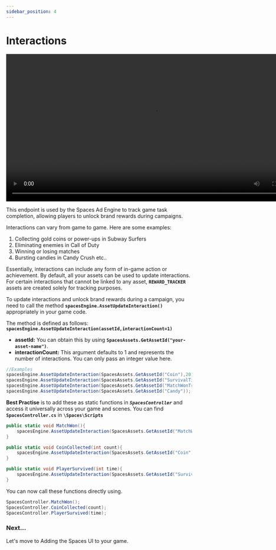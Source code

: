```yaml
---
sidebar_position: 4
---
```


# Interactions
<video controls width="800">
  <source src="https://gamespaces.store/spaces-docs-videos/TrashCat-Doc-Demo-Video17.mp4" type="video/mp4" />
  Your browser does not support the video tag.
</video>


This endpoint is used by the Spaces Ad Engine to track game task completion, allowing players to unlock brand rewards during campaigns.

Interactions can vary from game to game. Here are some examples:

1. Collecting gold coins or power-ups in Subway Surfers
2. Eliminating enemies in Call of Duty
3. Winning or losing matches
4. Bursting candies in Candy Crush
etc..

Essentially, interactions can include any form of in-game action or achievement. By default, all your assets can be used to update interactions. For certain interactions that cannot be linked to any asset, **```REWARD_TRACKER```** assets are created solely for tracking purposes.

To update interactions and unlock brand rewards during a campaign, you need to call the method 
**```spacesEngine.AssetUpdateInteraction()```** appropriately in your game code.

The method is defined as follows:
**```spacesEngine.AssetUpdateInteraction(assetId,interactionCount=1)```** 
- **assetId:** You can obtain this by using **```SpacesAssets.GetAssetId("your-asset-name")```**.
- **interactionCount:** This argument defaults to 1 and represents the number of interactions. You can only pass an integer value here.

```csharp
//Examples
spacesEngine.AssetUpdateInteraction(SpacesAssets.GetAssetId("Coin"),20); //can be used to trigger 20 coins where collected
spacesEngine.AssetUpdateInteraction(SpacesAssets.GetAssetId("SurvivalTimeTracker"),200); //can be used to trigger, that the player survived for 200 seconds
spacesEngine.AssetUpdateInteraction(SpacesAssets.GetAssetId("MatchWonTracker")); //can be used to trigger that a match has been won
spacesEngine.AssetUpdateInteraction(SpacesAssets.GetAssetId("Candy")); //can be used to that a candy has been collected or bursted.
```

**Best Practise** is to add these as static functions in ***```SpacesController```*** and access it universally across your game and scenes. You can find **```SpacesController.cs```** in **```\Spaces\Scripts```**

```csharp
public static void MatchWon(){
    spacesEngine.AssetUpdateInteraction(SpacesAssets.GetAssetId("MatchWonTracker"));
}

public static void CoinCollected(int count){
    spacesEngine.AssetUpdateInteraction(SpacesAssets.GetAssetId("Coin"),count);
}

public static void PlayerSurvived(int time){
    spacesEngine.AssetUpdateInteraction(SpacesAssets.GetAssetId("SurvivalTimeTracker"),time);
}
```

You can now call these functions directly using.
```csharp
SpacesController.MatchWon();
SpacesController.CoinCollected(count);
SpacesController.PlayerSurvived(time);
```

### Next...
Let's move to Adding the Spaces UI to your game.

